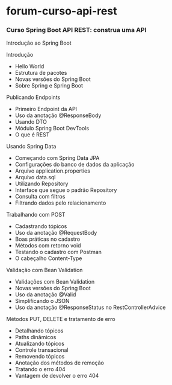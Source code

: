 # forum-curso-api-rest
### Curso Spring Boot API REST: construa uma API

Introdução ao Spring Boot

Introdução
* Hello World
* Estrutura de pacotes
* Novas versões do Spring Boot
* Sobre Spring e Spring Boot

Publicando Endpoints
* Primeiro Endpoint da API
* Uso da anotação @ResponseBody
* Usando DTO
* Módulo Spring Boot DevTools
* O que é REST

Usando Spring Data
* Começando com Spring Data JPA
* Configurações do banco de dados da aplicação
* Arquivo application.properties
* Arquivo data.sql
* Utilizando Repository
* Interface que segue o padrão Repository
* Consulta com filtros
* Filtrando dados pelo relacionamento

Trabalhando com POST
* Cadastrando tópicos
* Uso da anotação @RequestBody
* Boas práticas no cadastro
* Métodos com retorno void
* Testando o cadastro com Postman
* O cabeçalho Content-Type

Validação com Bean Validation

* Validações com Bean Validation
* Novas versões do Spring Boot
* Uso da anotação @Valid
* Simplificando o JSON
* Uso da anotação @ResponseStatus no RestControllerAdvice

Métodos PUT, DELETE e tratamento de erro
* Detalhando tópicos
* Paths dinâmicos
* Atualizando tópicos
* Controle transacional
* Removendo tópicos
* Anotação dos métodos de remoção
* Tratando o erro 404
* Vantagem de devolver o erro 404